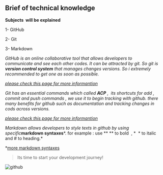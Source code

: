 


## Brief of technical knowledge

**Subjects  will be explained**

1- GitHub

2- Git

3- Markdown

*GitHub is an online collaborative tool that allows developers to communicate and see each other codes. It can be attracted by git. So git is ***version control system*** that manages changes versions. So i extremely recommended to get one as soon as possible.*

*[please check this page for more informantion](https://en.wikipedia.org/wiki/GitHub)*

*Git has an essential commands which called ***ACP*** ,  its shortcuts for add , commit and push commands , we use it to begin tracking with github. there many benefits for github such as documentation and tracking changes in cods across versions.*

*[please check this page for more informantion](https://en.wikipedia.org/wiki/Git)*

*Markdown allows developers to style texts in github by using specific***markdown syntaxes***. for example : use ** ** to bold  , *  * to italic and # to heading.*

*[more markdown syntaxes](https://www.markdownguide.org/cheat-sheet/)

> Its time to start your development journey!

![github](https://github.githubassets.com/images/modules/open_graph/github-mark.png)


